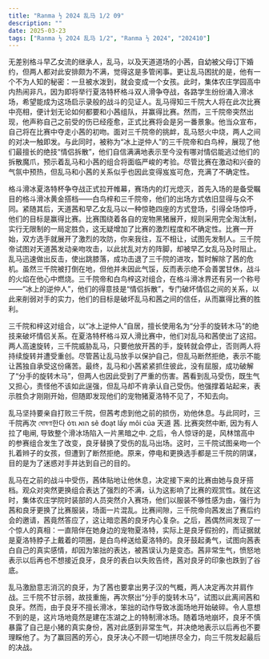 ```yaml
---
title: "Ranma ½ 2024 乱马 1/2 09"
description: ""
date: 2025-03-23
tags: ["Ranma ½ 2024 乱马 1/2", "Ranma ½ 2024", "202410"]
---
```


无差别格斗早乙女流的继承人，乱马，以及天道道场的小茜，自幼被父母订下婚约，但两人都对此安排颇为不满，觉得这是多管闲事。更让乱马困扰的是，他有一个不为人知的秘密：一旦被水泼到，就会变成一个女孩。此时，集体农庄学园高中内热闹非凡，因为即将举行夏洛特杯格斗双人滑争夺战，各路学生纷纷涌入滑冰场，希望能成为这场启示录般的战斗的见证人。乱马得知三千院大人将在此次比赛中亮相，便计划无论如何都要和小茜组队，并赢得比赛。然而，三千院帝突然出现，他声称自己之前受的伤已经痊愈，正式比赛将会是另一番景象。他当众宣布，自己将在比赛中夺走小茜的初吻。面对三千院帝的挑衅，乱马怒火中烧，两人之间的对决一触即发。与此同时，被称为“冰上逆仲人”的三千院帝和白鸟梓，展现了他们最擅长的绝技“情侣拆散”，他们自信满满地表示至今没有哪对情侣能逃过他们的拆散魔爪，预示着乱马和小茜的组合将面临严峻的考验。尽管比赛在激动和兴奋的气氛中预热，但乱马和小茜的关系似乎也因此变得岌岌可危，充满了不确定性。

格斗滑冰夏洛特杯争夺战正式拉开帷幕，赛场内的灯光熄灭，首先入场的是备受瞩目的格斗滑冰黄金搭档——白鸟梓和三千院帝，他们的出场方式依旧显得与众不同。紧随其后，天道茜和早乙女乱马以一种惊艳四座的方式登场，引得全场惊呼，他们的目标是赢得比赛。比赛围绕着各自的宠物黑猪展开，规则采用完全淘汰制，实行无限制的一局定胜负，这无疑增加了比赛的激烈程度和不确定性。比赛一开始，双方选手就展开了激烈的攻防，你来我往，互不相让，试图先发制人。三千院帝试图对天道茜发动亲吻攻击，以此扰乱对方的阵脚，却被早乙女乱马及时阻止。乱马迅速做出反击，使出跳膝落，成功击退了三千院的进攻，暂时解除了茜的危机。虽然三千院被打倒在地，但他并未因此气馁，反而表示绝不会善罢甘休，战斗的火焰在他心中燃烧。三千院帝和白鸟梓这对组合，在格斗滑冰界还有另一个称号——“冰上的逆仲人”，他们的得意技是“情侣拆散”，专门破坏情侣之间的关系，以此来削弱对手的实力，他们的目标是破坏乱马和茜之间的信任，从而赢得比赛的胜利。

三千院和梓这对组合，以“冰上逆仲人”自居，擅长使用名为“分手的旋转木马”的绝技来破坏情侣关系。在夏洛特杯格斗双人滑比赛中，他们对乱马和茜使出了这招。两人高速旋转，三千院威胁乱马，只要他放开茜的手，旋转就会停止，否则两人将持续旋转并遭受重创。尽管茜让乱马放手以保护自己，但乱马断然拒绝，表示不能让茜独自承受这份痛苦。最终，乱马和小茜紧紧抓住彼此，没有屈服，成功破解了“分手的旋转木马”，但两人也因此受到了严重的伤害。茜看到乱马受伤，既生气又担心，责怪他不该如此逞强，但乱马却不肯承认自己受伤。他强撑着站起来，表示胜负才刚刚开始，但随即发现他们的宠物猪夏洛特不见了，不知去向。

乱马坚持要亲自打败三千院，但茜考虑到他之前的损伤，劝他休息。与此同时，三千院再次 ঘোষণা한다 ότι הוא sẽ đoạt lấy môi của 天道 茜. 比赛突然中断, 因为有人拉了电闸, 导致整个滑冰场陷入一片黑暗之中. 之后，令人惊讶的是，风林馆高中的参赛组合发生了改变，良牙替换了受伤的乱马出场。这时，三千院试图亲吻一个扎着辫子的女孩，但遭到了断然拒绝。原来，停电和更换选手都是三千院的阴谋，目的是为了迷惑对手并达到自己的目的。

乱马在之前的战斗中受伤，茜体贴地让他休息，决定接下来的比赛由她与良牙搭档。观众对突然更换组合表达了强烈的不满，认为这影响了比赛的观赏性。就在这时，集体农庄学院时装部的人员突然介入赛场，他们以服装不够性感为由，强行为茜和良牙更换了比赛服装，场面一片混乱。比赛间隙，三千院帝向茜发出了赛后约会的邀请，茜竟然答应了，这让暗恋茜的良牙内心复杂。之后，茜偶然间发现了一个惊人的真相：一直陪伴在她身边的宠物夏洛特，实际上是良牙假扮的，而证据就是夏洛特脖子上戴着的项圈，是白鸟梓送给夏洛特的。良牙鼓起勇气，试图向茜表白自己的真实感情，却因为笨拙的表达，被茜误认为是变态。茜非常生气，愤怒地表示以后再也不想接近良牙，良牙的表白以失败告终，茜对良牙的印象也跌到了谷底。

乱马激励意志消沉的良牙，为了茜也要拿出男子汉的气概，两人决定再次并肩作战。三千院不甘示弱，故技重施，再次祭出“分手的旋转木马”，试图以此离间茜和良牙。然而，由于良牙不擅长滑冰，笨拙的动作导致冰面场地开始破碎。令人意想不到的是，这片场地竟然是建在冻湖之上的特制滑冰场。随着场地崩坏，良牙不慎暴露了自己是小猪的真实身份，茜对此感到非常生气，并决绝地表示以后再也不要理睬他了。为了赢回茜的芳心，良牙决心不顾一切地拼尽全力，向三千院发起最后的决战。